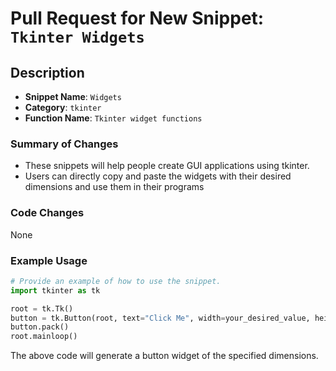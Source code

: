 # Pull Request for New Snippet: `Tkinter Widgets`

## Description

- **Snippet Name**: `Widgets`
- **Category**: `tkinter`
- **Function Name**: `Tkinter widget functions`

### Summary of Changes

- These snippets will help people create GUI applications using tkinter.
- Users can directly copy and paste the widgets with their desired dimensions and use them in their programs

### Code Changes

None

### Example Usage

```python
# Provide an example of how to use the snippet.
import tkinter as tk

root = tk.Tk()
button = tk.Button(root, text="Click Me", width=your_desired_value, height=your_desired_value)
button.pack()
root.mainloop()
```
The above code will generate a button widget of the specified dimensions.